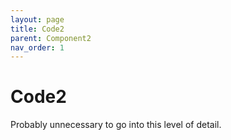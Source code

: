 ```yaml
---
layout: page
title: Code2
parent: Component2
nav_order: 1
---
```


# Code2
Probably unnecessary to go into this level of detail.
